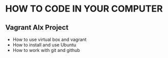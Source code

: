 # HOW TO CODE IN YOUR COMPUTER
## Vagrant Alx Project

* How to use virtual box and vagrant
* How to install and use Ubuntu
* How to work with git and github

